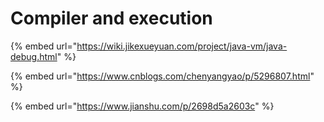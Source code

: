 # Compiler and execution

{% embed url="https://wiki.jikexueyuan.com/project/java-vm/java-debug.html" %}

{% embed url="https://www.cnblogs.com/chenyangyao/p/5296807.html" %}

{% embed url="https://www.jianshu.com/p/2698d5a2603c" %}



